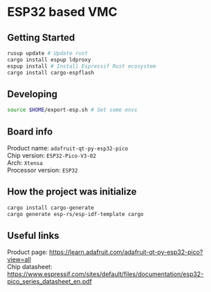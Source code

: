 # ESP32 based VMC

## Getting Started

```bash
rusup update # Update rust
cargo install espup ldproxy
espup install # Install Espressif Rust ecosystem
cargo install cargo-espflash
```

## Developing

```bash
source $HOME/export-esp.sh # Set some envs
```

## Board info

Product name: `adafruit-qt-py-esp32-pico`  
Chip version: `ESP32-Pico-V3-02`  
Arch: `Xtensa`  
Processor version: `ESP32`  

## How the project was initialize

```bash
cargo install cargo-generate
cargo generate esp-rs/esp-idf-template cargo
```

## Useful links

Product page: <https://learn.adafruit.com/adafruit-qt-py-esp32-pico?view=all>  
Chip datasheet: <https://www.espressif.com/sites/default/files/documentation/esp32-pico_series_datasheet_en.pdf>  
